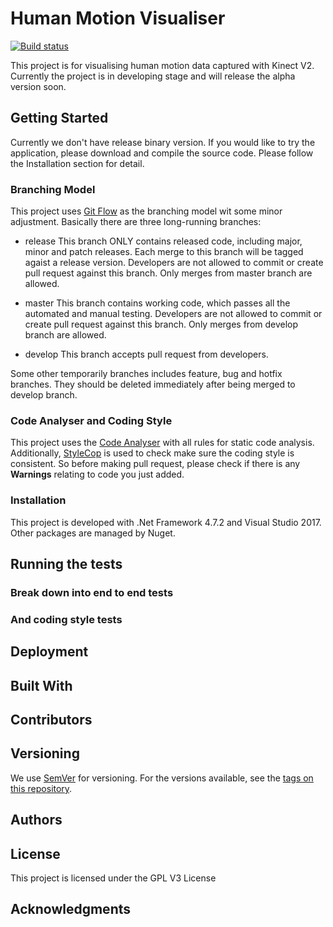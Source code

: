 
# Human Motion Visualiser

[![Build status](https://ci.appveyor.com/api/projects/status/fvsbknfnumvavx4o?svg=true)](https://ci.appveyor.com/project/BayesTech/humanmotionvisualiser)

This project is for visualising human motion data captured with Kinect V2. Currently the project is in developing stage and will release the alpha version soon.

## Getting Started

Currently we don't have release binary version. If you would like to try the application, please download and compile the source code. Please follow the Installation section for detail.

### Branching Model

This project uses [Git Flow](https://datasift.github.io/gitflow/IntroducingGitFlow.html) as the branching model wit some minor adjustment. Basically there are three long-running branches:

 - release
 This branch ONLY contains released code, including major, minor and patch releases. Each merge to this branch will be tagged agaist a release version. Developers are not allowed to commit or create pull request against this branch. Only merges from master branch are allowed.
 
 - master
This branch contains working code, which passes all the automated and manual testing. Developers are not allowed to commit or create pull request against this branch. Only merges from develop branch are allowed.
 
 - develop
 This branch accepts pull request from developers.

Some other temporarily branches includes feature, bug and hotfix branches. They should be deleted immediately after being merged to develop branch.

### Code Analyser and Coding Style

This project uses the [Code Analyser](https://docs.microsoft.com/en-us/visualstudio/code-quality/code-analysis-for-managed-code-overview?view=vs-2017) with all rules for static code analysis. Additionally, [StyleCop](https://marketplace.visualstudio.com/items?itemName=ChrisDahlberg.StyleCop) is used to check make sure the coding style is consistent. So before making pull request, please check if there is any **Warnings** relating to code you just added.

### Installation

This project is developed with .Net Framework 4.7.2 and Visual Studio 2017. Other packages are managed by Nuget.

## Running the tests

### Break down into end to end tests

### And coding style tests

## Deployment

## Built With

## Contributors

## Versioning

We use [SemVer](http://semver.org/) for versioning. For the versions available, see the [tags on this repository](https://github.com/your/project/tags). 

## Authors

## License

This project is licensed under the GPL V3 License

## Acknowledgments

